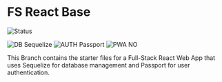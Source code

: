 # FS React Base
![Status](https://img.shields.io/badge/STATUS-IN--PROGRESS-red)

![DB Sequelize](https://img.shields.io/badge/DB-SEQUELIZE-blue)
![AUTH Passport](https://img.shields.io/badge/USER_AUTH-PASSPORT-green)
![PWA NO](https://img.shields.io/badge/PWA-NO-orange)

This Branch contains the starter files for a Full-Stack React Web App that uses Sequelize for database management and Passport for user authentication.